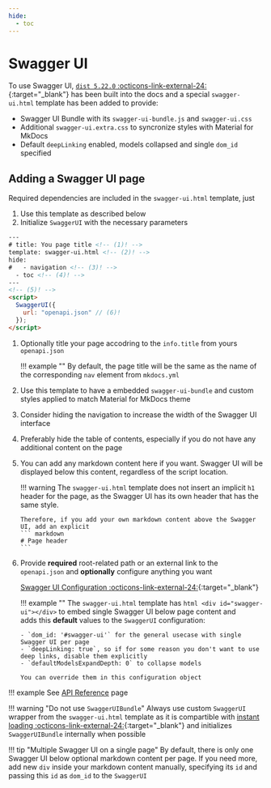 ```yaml
---
hide:
  - toc
---
```

# Swagger UI

To use Swagger UI, [`dist 5.22.0` :octicons-link-external-24:](https://github.com/swagger-api/swagger-ui/releases/tag/v5.22.0){:target="_blank"} has been built into the docs and a special `swagger-ui.html` template has been added to provide:

- Swagger UI Bundle with its `swagger-ui-bundle.js` and `swagger-ui.css`
- Additional `swagger-ui.extra.css` to syncronize styles with Material for MkDocs
- Default `deepLinking` enabled, models collapsed and single `dom_id` specified

## Adding a Swagger UI page

Required dependencies are included in the `swagger-ui.html` template, just 

1. Use this template as described below
2. Initialize `SwaggerUI` with the necessary parameters

``` html
---
# title: You page title <!-- (1)! -->
template: swagger-ui.html <!-- (2)! -->
hide:
#   - navigation <!-- (3)! -->
  - toc <!-- (4)! -->
---
<!-- (5)! -->
<script>
  SwaggerUI({
    url: "openapi.json" // (6)!
  });
</script>
```

1.  Optionally title your page accodring to the `info.title` from yours `openapi.json`

    !!! example ""
        By default, the page title will be the same as the name of the corresponding `nav` element from `mkdocs.yml`

2.  Use this template to have a embedded `swagger-ui-bundle` and custom styles applied to match Material for MkDocs theme
3.  Consider hiding the navigation to increase the width of the Swagger UI interface
4.  Preferably hide the table of contents, especially if you do not have any additional content on the page
5.  You can add any markdown content here if you want. Swagger UI will be displayed below this content, regardless of the script location.

    !!! warning
        The `swagger-ui.html` template does not insert an implicit `h1` header for the page, as the Swagger UI has its own header that has the same style.
        
        Therefore, if you add your own markdown content above the Swagger UI, add an explicit
        ``` markdown
        # Page header
        ```

6.  Provide __required__ root-related path or an external link to the `openapi.json` and __optionally__ configure anything you want

    [Swagger UI Configuration :octicons-link-external-24:](https://swagger.io/docs/open-source-tools/swagger-ui/usage/configuration/){:target="_blank"}

    !!! example ""
        The `swagger-ui.html` template has 
        ``` html
        <div id="swagger-ui"></div>
        ```
        to embed single Swagger UI below page content and <br>
        adds this __default__ values to the `SwaggerUI` configuration:

        - `dom_id: '#swagger-ui'` for the general usecase with single Swagger UI per page
        - `deepLinking: true`, so if for some reason you don't want to use deep links, disable them explicitly
        - `defaultModelsExpandDepth: 0` to collapse models

        You can override them in this configuration object

!!! example
    See [API Reference](/api/reference) page

!!! warning "Do not use `SwaggerUIBundle`"
    Always use custom `SwaggerUI` wrapper from the `swagger-ui.html` template as it is compartible with [instant loading :octicons-link-external-24:](https://squidfunk.github.io/mkdocs-material/setup/setting-up-navigation/#instant-loading){:target="_blank"} and initializes `SwaggerUIBundle` internally when possible

!!! tip "Multiple Swagger UI on a single page"
    By default, there is only one Swagger UI below optional markdown content per page. If you need more, add new `div` inside your markdown content manually, specifying its `id` and passing this `id` as `dom_id` to the `SwaggerUI`
